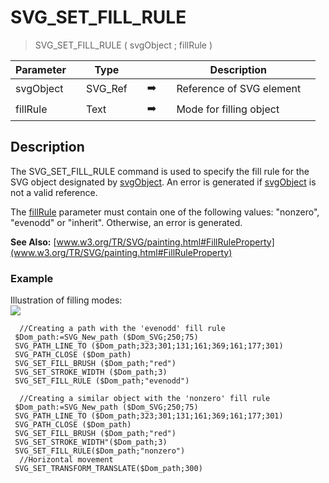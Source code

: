 <!-- SVG_SET_FILL_RULE ( element ; fileRule )
 -> element (Text)
 -> fileRule (Text)-->
# SVG_SET_FILL_RULE

> SVG_SET_FILL_RULE ( svgObject ; fillRule )

| Parameter |     | Type |     |     |     | Description |     |
| --- | --- | --- | --- | --- | --- | --- | --- |
| svgObject |     | SVG_Ref |     | ➡️ |     | Reference of SVG element |     |
| fillRule |     | Text |     | ➡️ |     | Mode for filling object |     |

## Description

The SVG_SET_FILL_RULE command is used to specify the fill rule for the SVG object designated by [svgObject](# "Reference of SVG element"). An error is generated if [svgObject](# "Reference of SVG element") is not a valid reference.

The [fillRule](# "Mode for filling object") parameter must contain one of the following values: "nonzero", "evenodd" or "inherit". Otherwise, an error is generated.

**See Also:** [www.w3.org/TR/SVG/painting.html#FillRuleProperty](www.w3.org/TR/SVG/painting.html#FillRuleProperty)

### Example  

Illustration of filling modes:  
![](https://doc.4d.com/4Dv19/picture/359095/pict359095.en.png)

```4d
  //Creating a path with the 'evenodd' fill rule  
 $Dom_path:=SVG_New_path ($Dom_SVG;250;75)  
 SVG_PATH_LINE_TO ($Dom_path;323;301;131;161;369;161;177;301)  
 SVG_PATH_CLOSE ($Dom_path)  
 SVG_SET_FILL_BRUSH ($Dom_path;"red")  
 SVG_SET_STROKE_WIDTH ($Dom_path;3)  
 SVG_SET_FILL_RULE ($Dom_path;"evenodd")  
   
  //Creating a similar object with the 'nonzero' fill rule  
 $Dom_path:=SVG_New_path ($Dom_SVG;250;75)  
 SVG_PATH_LINE_TO ($Dom_path;323;301;131;161;369;161;177;301)  
 SVG_PATH_CLOSE ($Dom_path)  
 SVG_SET_FILL_BRUSH ($Dom_path;"red")  
 SVG_SET_STROKE_WIDTH"($Dom_path;3)  
 SVG_SET_FILL_RULE($Dom_path;"nonzero")  
  //Horizontal movement  
 SVG_SET_TRANSFORM_TRANSLATE($Dom_path;300)
```
